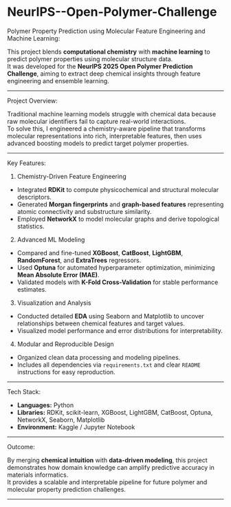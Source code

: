 # NeurIPS--Open-Polymer-Challenge
Polymer Property Prediction using Molecular Feature Engineering and Machine Learning:

This project blends **computational chemistry** with **machine learning** to predict polymer properties using molecular structure data.  
It was developed for the **NeurIPS 2025 Open Polymer Prediction Challenge**, aiming to extract deep chemical insights through feature engineering and ensemble learning.

---

Project Overview:

Traditional machine learning models struggle with chemical data because raw molecular identifiers fail to capture real-world interactions.  
To solve this, I engineered a chemistry-aware pipeline that transforms molecular representations into rich, interpretable features, then uses advanced boosting models to predict target polymer properties.

---

Key Features:

1. Chemistry-Driven Feature Engineering
  - Integrated **RDKit** to compute physicochemical and structural molecular descriptors.  
  - Generated **Morgan fingerprints** and **graph-based features** representing atomic connectivity and substructure similarity.  
  - Employed **NetworkX** to model molecular graphs and derive topological statistics.

2. Advanced ML Modeling
  - Compared and fine-tuned **XGBoost**, **CatBoost**, **LightGBM**, **RandomForest**, and **ExtraTrees** regressors.  
  - Used **Optuna** for automated hyperparameter optimization, minimizing **Mean Absolute Error (MAE)**.  
  - Validated models with **K-Fold Cross-Validation** for stable performance estimates.

3. Visualization and Analysis
  - Conducted detailed **EDA** using Seaborn and Matplotlib to uncover relationships between chemical features and target values.  
  - Visualized model performance and error distributions for interpretability.

4. Modular and Reproducible Design
  - Organized clean data processing and modeling pipelines.
  - Includes all dependencies via `requirements.txt` and clear `README` instructions for easy reproduction.

---

Tech Stack:

- **Languages:** Python  
- **Libraries:** RDKit, scikit-learn, XGBoost, LightGBM, CatBoost, Optuna, NetworkX, Seaborn, Matplotlib  
- **Environment:** Kaggle / Jupyter Notebook  

---

Outcome:

By merging **chemical intuition** with **data-driven modeling**, this project demonstrates how domain knowledge can amplify predictive accuracy in materials informatics.  
It provides a scalable and interpretable pipeline for future polymer and molecular property prediction challenges.

---
